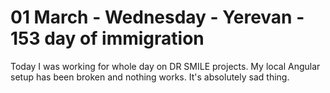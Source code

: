 # 01 March - Wednesday - Yerevan - 153 day of immigration

Today I was working for whole day on DR SMILE projects. My local Angular setup has been broken and nothing works. It's absolutely sad thing.